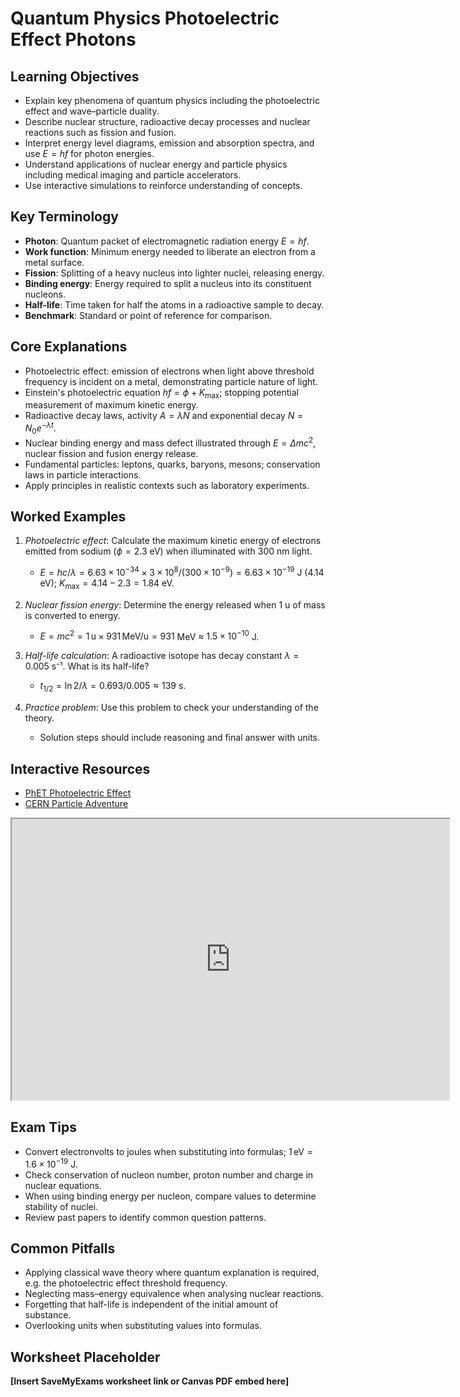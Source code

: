 # Quantum Physics Photoelectric Effect Photons

## Learning Objectives
- Explain key phenomena of quantum physics including the photoelectric effect and wave–particle duality.
- Describe nuclear structure, radioactive decay processes and nuclear reactions such as fission and fusion.
- Interpret energy level diagrams, emission and absorption spectra, and use $E=hf$ for photon energies.
- Understand applications of nuclear energy and particle physics including medical imaging and particle accelerators.
- Use interactive simulations to reinforce understanding of concepts.

## Key Terminology
- **Photon**: Quantum packet of electromagnetic radiation energy $E=hf$.
- **Work function**: Minimum energy needed to liberate an electron from a metal surface.
- **Fission**: Splitting of a heavy nucleus into lighter nuclei, releasing energy.
- **Binding energy**: Energy required to split a nucleus into its constituent nucleons.
- **Half-life**: Time taken for half the atoms in a radioactive sample to decay.
- **Benchmark**: Standard or point of reference for comparison.

## Core Explanations
- Photoelectric effect: emission of electrons when light above threshold frequency is incident on a metal, demonstrating particle nature of light.
- Einstein's photoelectric equation $hf=\phi +K_{\text{max}}$; stopping potential measurement of maximum kinetic energy.
- Radioactive decay laws, activity $A=\lambda N$ and exponential decay $N=N_0 e^{-\lambda t}$.
- Nuclear binding energy and mass defect illustrated through $E=\Delta mc^2$, nuclear fission and fusion energy release.
- Fundamental particles: leptons, quarks, baryons, mesons; conservation laws in particle interactions.
- Apply principles in realistic contexts such as laboratory experiments.

## Worked Examples
1. *Photoelectric effect*: Calculate the maximum kinetic energy of electrons emitted from sodium ($\phi=2.3$ eV) when illuminated with 300 nm light.
   - $E=hc/\lambda=6.63\times10^{-34}\times3\times10^8/(300\times10^{-9})=6.63\times10^{-19}$ J (4.14 eV); $K_{\text{max}}=4.14-2.3=1.84$ eV.
2. *Nuclear fission energy*: Determine the energy released when 1 u of mass is converted to energy.
   - $E=mc^2=1\,\text{u}\times931\,\text{MeV/u}=931$ MeV ≈ $1.5\times10^{-10}$ J.
3. *Half-life calculation*: A radioactive isotope has decay constant $\lambda=0.005$ s⁻¹. What is its half-life?
   - $t_{1/2}=\ln2/\lambda=0.693/0.005\approx139$ s.

4. *Practice problem*: Use this problem to check your understanding of the theory.
   - Solution steps should include reasoning and final answer with units.
## Interactive Resources
- [PhET Photoelectric Effect](https://phet.colorado.edu/en/simulation/photoelectric)
- [CERN Particle Adventure](https://particleadventure.org/)
<iframe src="https://phet.colorado.edu/sims/html/rutherford-scattering/latest/rutherford-scattering_en.html" width="700" height="450" title="Interactive simulation" loading="lazy"></iframe>

## Exam Tips
- Convert electronvolts to joules when substituting into formulas; $1\,\text{eV}=1.6\times10^{-19}$ J.
- Check conservation of nucleon number, proton number and charge in nuclear equations.
- When using binding energy per nucleon, compare values to determine stability of nuclei.
- Review past papers to identify common question patterns.

## Common Pitfalls
- Applying classical wave theory where quantum explanation is required, e.g. the photoelectric effect threshold frequency.
- Neglecting mass–energy equivalence when analysing nuclear reactions.
- Forgetting that half-life is independent of the initial amount of substance.
- Overlooking units when substituting values into formulas.

## Worksheet Placeholder
**[Insert SaveMyExams worksheet link or Canvas PDF embed here]**
